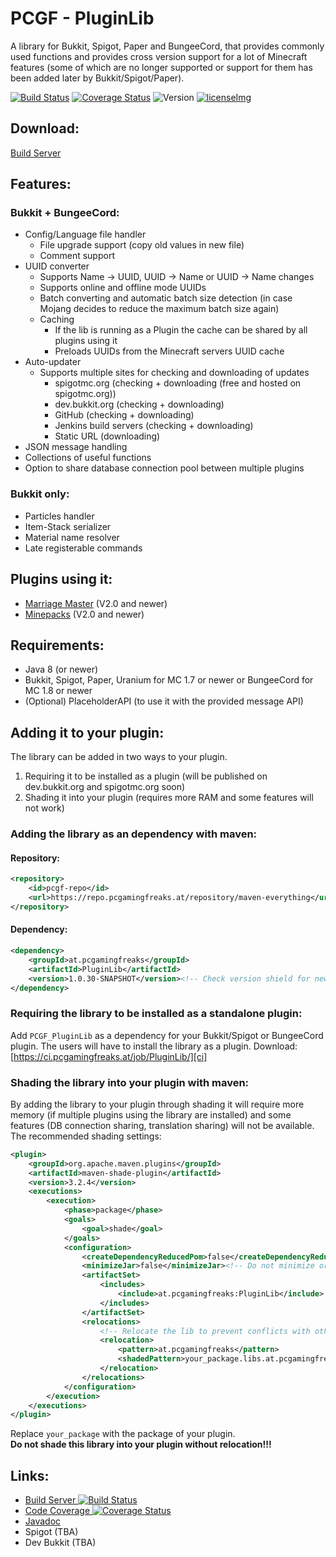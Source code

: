 [ci]: https://ci.pcgamingfreaks.at/job/PluginLib/
[ciImg]: https://ci.pcgamingfreaks.at/job/PluginLib/badge/icon
[versionImg]: https://img.shields.io/maven-metadata/v?color=blue&label=version&metadataUrl=https%3A%2F%2Frepo.pcgamingfreaks.at%2Frepository%2Fmaven-snapshots%2Fat%2Fpcgamingfreaks%2FPluginLib%2Fmaven-metadata.xml
[coverageImg]:https://codecov.io/gh/GeorgH93/PCGF_PluginLib/branch/master/graph/badge.svg?token=EKWJRvdGny
[coverage]: https://codecov.io/gh/GeorgH93/PCGF_PluginLib
[license]: https://github.com/GeorgH93/PCGF_PluginLib/blob/master/LICENSE
[licenseImg]: https://img.shields.io/github/license/GeorgH93/PCGF_PluginLib.svg
[javadoc]: https://ci.pcgamingfreaks.at/job/PluginLib/javadoc/

# PCGF - PluginLib
A library for Bukkit, Spigot, Paper and BungeeCord, that provides commonly used functions
and provides cross version support for a lot of Minecraft features
(some of which are no longer supported or support for them has been added later by Bukkit/Spigot/Paper).

[![Build Status][ciImg]][ci] [![Coverage Status][coverageImg]][coverage] ![Version][versionImg] [![licenseImg]][license]

## Download:
[Build Server][ci]

## Features:
### Bukkit + BungeeCord:
* Config/Language file handler
    * File upgrade support (copy old values in new file)
    * Comment support
* UUID converter
  * Supports Name -> UUID, UUID -> Name or UUID -> Name changes
  * Supports online and offline mode UUIDs
  * Batch converting and automatic batch size detection (in case Mojang decides to reduce the maximum batch size again)
  * Caching
    * If the lib is running as a Plugin the cache can be shared by all plugins using it
    * Preloads UUIDs from the Minecraft servers UUID cache
* Auto-updater
    * Supports multiple sites for checking and downloading of updates
        * spigotmc.org (checking + downloading (free and hosted on spigotmc.org))
        * dev.bukkit.org (checking + downloading)
        * GitHub (checking + downloading)
        * Jenkins build servers (checking + downloading)
        * Static URL (downloading)
* JSON message handling
* Collections of useful functions
* Option to share database connection pool between multiple plugins

### Bukkit only:
* Particles handler
* Item-Stack serializer
* Material name resolver
* Late registerable commands

## Plugins using it:
* [Marriage Master](https://www.spigotmc.org/resources/19273/) (V2.0 and newer)
* [Minepacks](https://www.spigotmc.org/resources/19286/) (V2.0 and newer)

## Requirements:
* Java 8 (or newer)
* Bukkit, Spigot, Paper, Uranium for MC 1.7 or newer or BungeeCord for MC 1.8 or newer
* (Optional) PlaceholderAPI (to use it with the provided message API)

## Adding it to your plugin:
The library can be added in two ways to your plugin.
1. Requiring it to be installed as a plugin (will be published on dev.bukkit.org and spigotmc.org soon)
2. Shading it into your plugin (requires more RAM and some features will not work)

### Adding the library as an dependency with maven:
#### Repository:
```xml
<repository>
	<id>pcgf-repo</id>
	<url>https://repo.pcgamingfreaks.at/repository/maven-everything</url>
</repository>
```

#### Dependency:
```xml
<dependency>
 	<groupId>at.pcgamingfreaks</groupId>
 	<artifactId>PluginLib</artifactId>
 	<version>1.0.30-SNAPSHOT</version><!-- Check version shield for newest version -->
</dependency>
```

### Requiring the library to be installed as a standalone plugin:
Add `PCGF_PluginLib` as a dependency for your Bukkit/Spigot or BungeeCord plugin.
The users will have to install the library as a plugin. Download: [https://ci.pcgamingfreaks.at/job/PluginLib/][ci]

### Shading the library into your plugin with maven:
By adding the library to your plugin through shading it will require more memory (if multiple plugins using the library are installed) and some features (DB connection sharing, translation sharing) will not be available.
The recommended shading settings:
```xml
<plugin>
    <groupId>org.apache.maven.plugins</groupId>
    <artifactId>maven-shade-plugin</artifactId>
    <version>3.2.4</version>
    <executions>
        <execution>
            <phase>package</phase>
            <goals>
                <goal>shade</goal>
            </goals>
            <configuration>
                <createDependencyReducedPom>false</createDependencyReducedPom>
                <minimizeJar>false</minimizeJar><!-- Do not minimize or some of the utils will not work on Bukkit -->
                <artifactSet>
                    <includes>
                        <include>at.pcgamingfreaks:PluginLib</include>
                    </includes>
                </artifactSet>
                <relocations>
                    <!-- Relocate the lib to prevent conflicts with other plugins using it -->
                    <relocation>
                        <pattern>at.pcgamingfreaks</pattern>
                        <shadedPattern>your_package.libs.at.pcgamingfreaks</shadedPattern>
                    </relocation>
                </relocations>
            </configuration>
        </execution>
    </executions>
</plugin>
```
Replace `your_package` with the package of your plugin.  
**Do not shade this library into your plugin without relocation!!!**

## Links:
* [Build Server ![Build Status][ciImg]][ci]
* [Code Coverage ![Coverage Status][coverageImg]][coverage]
* [Javadoc][javadoc]
* Spigot (TBA)
* Dev Bukkit (TBA)
